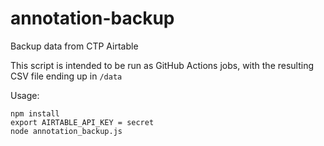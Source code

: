 # annotation-backup

Backup data from CTP Airtable

This script is intended to be run as GitHub Actions jobs, with the resulting CSV file ending up in `/data`

Usage:
```shell script
npm install
export AIRTABLE_API_KEY = secret
node annotation_backup.js
```
